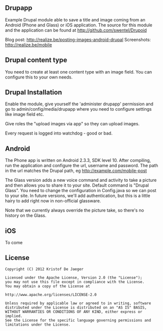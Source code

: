 
Drupapp
-------

Example Drupal module able to save a title and image coming from 
an Android (Phone and Glass) or iOS application. The source for this module and the application
can be found at http://github.com/swentel/Drupoid

Blog post: http://realize.be/posting-images-android-drupal
Screenshots: http://realize.be/mobile

Drupal content type
-------------------

You need to create at least one content type with an image field.
You can configure this to your own needs.

Drupal Installation
-------------------
Enable the module, give yourself the 'administer drupapp' permission
and go to admin/config/media/drupapp where you need to configure
settings like image field etc.

Give roles the "upload images via app" so they can upload images.

Every request is logged into watchdog - good or bad.

Android
-------

The Phone app is written on Android 2.3.3, SDK level 10.
After compiling, run the application and configure
the url, username and password. The path in the url
matches the Drupal path, eg http://example.com/mobile-post

The Glass version adds a new voice command and activity to take a picture
and then allows you to share it to your site. Default command is "Drupal Glass".
You need to change the configuration in Config.java so we can post
to your site. In future versions, we'll add authentication, but this
is a little hairy to add right now in non-official glassware.

Note that we currently always override the picture take, so there's no history on the Glass.

iOS
---
To come

License
-------

    Copyright (C) 2012 Kristof De Jaeger

    Licensed under the Apache License, Version 2.0 (the "License");
    you may not use this file except in compliance with the License.
    You may obtain a copy of the License at

    http://www.apache.org/licenses/LICENSE-2.0

    Unless required by applicable law or agreed to in writing, software
    distributed under the License is distributed on an "AS IS" BASIS,
    WITHOUT WARRANTIES OR CONDITIONS OF ANY KIND, either express or implied.
    See the License for the specific language governing permissions and
    limitations under the License.
